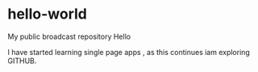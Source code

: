 # hello-world
My public broadcast repository
Hello 

I have started learning single page apps , as this continues iam exploring GITHUB.
